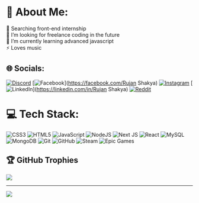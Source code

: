 # 💫 About Me:
🔭 Searching front-end internship<br>🤝 I’m looking for freelance coding in the future <br>🌱 I’m currently learning advanced javascript<br>⚡ Loves music


## 🌐 Socials:
[![Discord](https://img.shields.io/badge/Discord-%237289DA.svg?logo=discord&logoColor=white)](https://discord.gg/https://discord.gg/5hQ7zP2Y) [![Facebook](https://img.shields.io/badge/Facebook-%231877F2.svg?logo=Facebook&logoColor=white)](https://facebook.com/Rujan Shakya) [![Instagram](https://img.shields.io/badge/Instagram-%23E4405F.svg?logo=Instagram&logoColor=white)](https://instagram.com/shakya.ruzan) [![LinkedIn](https://img.shields.io/badge/LinkedIn-%230077B5.svg?logo=linkedin&logoColor=white)](https://linkedin.com/in/Rujan Shakya) [![Reddit](https://img.shields.io/badge/Reddit-%23FF4500.svg?logo=Reddit&logoColor=white)](https://reddit.com/user/ScarletManiac_0127) 

# 💻 Tech Stack:
![CSS3](https://img.shields.io/badge/css3-%231572B6.svg?style=for-the-badge&logo=css3&logoColor=white) ![HTML5](https://img.shields.io/badge/html5-%23E34F26.svg?style=for-the-badge&logo=html5&logoColor=white) ![JavaScript](https://img.shields.io/badge/javascript-%23323330.svg?style=for-the-badge&logo=javascript&logoColor=%23F7DF1E) ![NodeJS](https://img.shields.io/badge/node.js-6DA55F?style=for-the-badge&logo=node.js&logoColor=white) ![Next JS](https://img.shields.io/badge/Next-black?style=for-the-badge&logo=next.js&logoColor=white) ![React](https://img.shields.io/badge/react-%2320232a.svg?style=for-the-badge&logo=react&logoColor=%2361DAFB) ![MySQL](https://img.shields.io/badge/mysql-4479A1.svg?style=for-the-badge&logo=mysql&logoColor=white) ![MongoDB](https://img.shields.io/badge/MongoDB-%234ea94b.svg?style=for-the-badge&logo=mongodb&logoColor=white) ![Git](https://img.shields.io/badge/git-%23F05033.svg?style=for-the-badge&logo=git&logoColor=white) ![GitHub](https://img.shields.io/badge/github-%23121011.svg?style=for-the-badge&logo=github&logoColor=white) ![Steam](https://img.shields.io/badge/steam-%23000000.svg?style=for-the-badge&logo=steam&logoColor=white) ![Epic Games](https://img.shields.io/badge/epicgames-%23313131.svg?style=for-the-badge&logo=epicgames&logoColor=white)


## 🏆 GitHub Trophies
![](https://github-profile-trophy.vercel.app/?username=ShakyaRujan-0127&theme=tokyonight&no-frame=false&no-bg=true&margin-w=4)

---
[![](https://visitcount.itsvg.in/api?id=ShakyaRujan-0127&icon=0&color=0)](https://visitcount.itsvg.in)

<!-- Proudly created with GPRM ( https://gprm.itsvg.in ) -->
